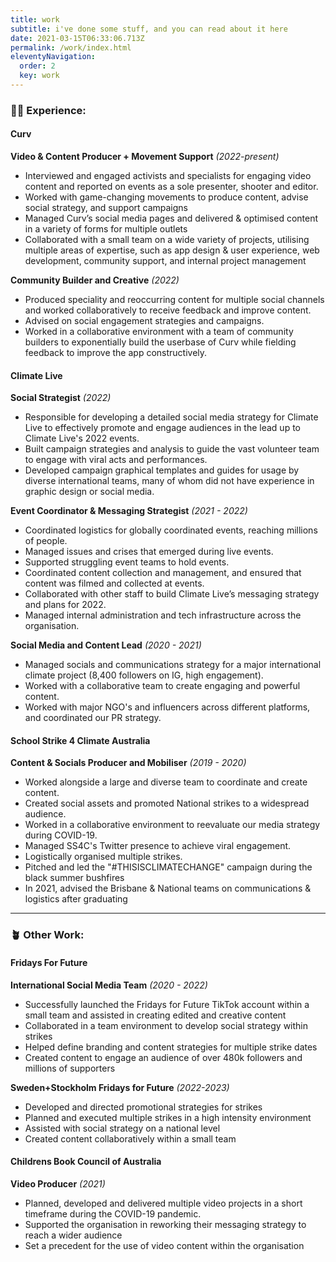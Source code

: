 ```yaml
---
title: work
subtitle: i've done some stuff, and you can read about it here
date: 2021-03-15T06:33:06.713Z
permalink: /work/index.html
eleventyNavigation:
  order: 2
  key: work
---
```

### 👩‍💻 Experience:
#### Curv
**Video & Content Producer + Movement Support** *(2022-present)*
* Interviewed and engaged activists and specialists for engaging video content and reported on events as a sole presenter, shooter and editor.
* Worked with game-changing movements to produce content, advise social strategy, and support campaigns
* Managed Curv’s social media pages and delivered & optimised content in a variety of forms for multiple outlets
* Collaborated with a small team on a wide variety of projects, utilising multiple areas of expertise, such as app design & user experience, web development, community support, and internal project management

**Community Builder and Creative** *(2022)*
* Produced speciality and reoccurring content for multiple social channels and worked collaboratively to receive feedback and improve content.
* Advised on social engagement strategies and campaigns.
* Worked in a collaborative environment with a team of community builders to exponentially build the userbase of Curv while fielding feedback to improve the app constructively.

#### Climate Live
**Social Strategist** *(2022)*
* Responsible for developing a detailed social media strategy for Climate Live to effectively promote and engage audiences in the lead up to Climate Live's 2022 events.
* Built campaign strategies and analysis to guide the vast volunteer team to engage with viral acts and performances.
* Developed campaign graphical templates and guides for usage by diverse international teams, many of whom did not have experience in graphic design or social media.

**Event Coordinator & Messaging Strategist** *(2021 - 2022)*

* Coordinated logistics for globally coordinated events, reaching millions of people.
* Managed issues and crises that emerged during live events.
* Supported struggling event teams to hold events.
* Coordinated content collection and management, and ensured that content was filmed and collected at events.
* Collaborated with other staff to build Climate Live’s messaging strategy and plans for 2022.
* Managed internal administration and tech infrastructure across the organisation.

**Social Media and Content Lead** *(2020 - 2021)*

* Managed socials and communications strategy for a major international climate project (8,400 followers on IG, high engagement).
* Worked with a collaborative team to create engaging and powerful content.
* Worked with major NGO's and influencers across different platforms, and coordinated our PR strategy.

#### School Strike 4 Climate Australia

**Content & Socials Producer and Mobiliser** *(2019 - 2020)*
* Worked alongside a large and diverse team to coordinate and create content.
* Created social assets and promoted National strikes to a widespread audience.
* Worked in a collaborative environment to reevaluate our media strategy during COVID-19.
* Managed SS4C's Twitter presence to achieve viral engagement.
* Logistically organised multiple strikes.
* Pitched and led the "#THISISCLIMATECHANGE" campaign during the black summer bushfires
* In 2021, advised the Brisbane & National teams on communications & logistics after graduating

- - -

### 🪴 Other Work:

#### Fridays For Future

**International Social Media Team** *(2020 - 2022)*

* Successfully launched the Fridays for Future TikTok account within a small team and assisted in creating edited and creative content
* Collaborated in a team environment to develop social strategy within strikes
* Helped define branding and content strategies for multiple strike dates
* Created content to engage an audience of over 480k followers and millions of supporters

**Sweden+Stockholm Fridays for Future** *(2022-2023)*
* Developed and directed promotional strategies for strikes
* Planned and executed multiple strikes in a high intensity environment
* Assisted with social strategy on a national level
* Created content collaboratively within a small team

#### Childrens Book Council of Australia

**Video Producer** *(2021)*

* Planned, developed and delivered multiple video projects in a short timeframe during the COVID-19 pandemic.
* Supported the organisation in reworking their messaging strategy to reach a wider audience
* Set a precedent for the use of video content within the organisation
